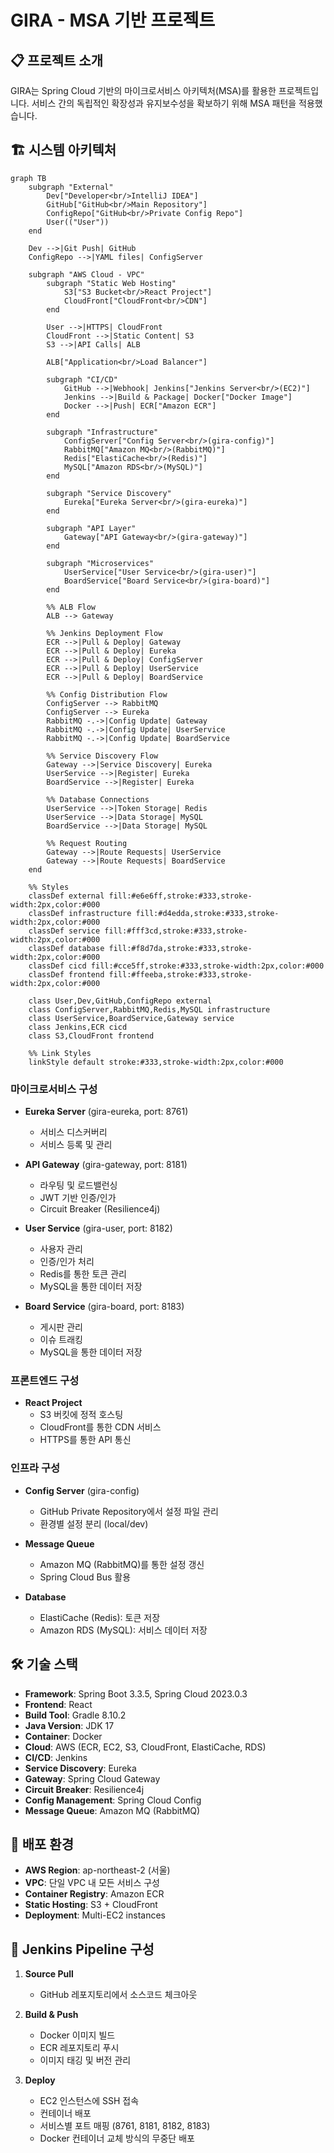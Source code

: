 # GIRA - MSA 기반 프로젝트

## 📋 프로젝트 소개
GIRA는 Spring Cloud 기반의 마이크로서비스 아키텍처(MSA)를 활용한 프로젝트입니다. 서비스 간의 독립적인 확장성과 유지보수성을 확보하기 위해 MSA 패턴을 적용했습니다.

## 🏗️ 시스템 아키텍처
```mermaid
graph TB
    subgraph "External"
        Dev["Developer<br/>IntelliJ IDEA"]
        GitHub["GitHub<br/>Main Repository"]
        ConfigRepo["GitHub<br/>Private Config Repo"]
        User(("User"))
    end

    Dev -->|Git Push| GitHub
    ConfigRepo -->|YAML files| ConfigServer
    
    subgraph "AWS Cloud - VPC"
        subgraph "Static Web Hosting"
            S3["S3 Bucket<br/>React Project"]
            CloudFront["CloudFront<br/>CDN"]
        end
        
        User -->|HTTPS| CloudFront
        CloudFront -->|Static Content| S3
        S3 -->|API Calls| ALB
        
        ALB["Application<br/>Load Balancer"]
        
        subgraph "CI/CD"
            GitHub -->|Webhook| Jenkins["Jenkins Server<br/>(EC2)"]
            Jenkins -->|Build & Package| Docker["Docker Image"]
            Docker -->|Push| ECR["Amazon ECR"]
        end
        
        subgraph "Infrastructure"
            ConfigServer["Config Server<br/>(gira-config)"]
            RabbitMQ["Amazon MQ<br/>(RabbitMQ)"]
            Redis["ElastiCache<br/>(Redis)"]
            MySQL["Amazon RDS<br/>(MySQL)"]
        end
        
        subgraph "Service Discovery"
            Eureka["Eureka Server<br/>(gira-eureka)"]
        end
        
        subgraph "API Layer"
            Gateway["API Gateway<br/>(gira-gateway)"]
        end
        
        subgraph "Microservices"
            UserService["User Service<br/>(gira-user)"]
            BoardService["Board Service<br/>(gira-board)"]
        end
        
        %% ALB Flow
        ALB --> Gateway
        
        %% Jenkins Deployment Flow
        ECR -->|Pull & Deploy| Gateway
        ECR -->|Pull & Deploy| Eureka
        ECR -->|Pull & Deploy| ConfigServer
        ECR -->|Pull & Deploy| UserService
        ECR -->|Pull & Deploy| BoardService
        
        %% Config Distribution Flow
        ConfigServer --> RabbitMQ
        ConfigServer --> Eureka
        RabbitMQ -.->|Config Update| Gateway
        RabbitMQ -.->|Config Update| UserService
        RabbitMQ -.->|Config Update| BoardService
        
        %% Service Discovery Flow
        Gateway -->|Service Discovery| Eureka
        UserService -->|Register| Eureka
        BoardService -->|Register| Eureka
        
        %% Database Connections
        UserService -->|Token Storage| Redis
        UserService -->|Data Storage| MySQL
        BoardService -->|Data Storage| MySQL
        
        %% Request Routing
        Gateway -->|Route Requests| UserService
        Gateway -->|Route Requests| BoardService
    end
    
    %% Styles
    classDef external fill:#e6e6ff,stroke:#333,stroke-width:2px,color:#000
    classDef infrastructure fill:#d4edda,stroke:#333,stroke-width:2px,color:#000
    classDef service fill:#fff3cd,stroke:#333,stroke-width:2px,color:#000
    classDef database fill:#f8d7da,stroke:#333,stroke-width:2px,color:#000
    classDef cicd fill:#cce5ff,stroke:#333,stroke-width:2px,color:#000
    classDef frontend fill:#ffeeba,stroke:#333,stroke-width:2px,color:#000
    
    class User,Dev,GitHub,ConfigRepo external
    class ConfigServer,RabbitMQ,Redis,MySQL infrastructure
    class UserService,BoardService,Gateway service
    class Jenkins,ECR cicd
    class S3,CloudFront frontend
    
    %% Link Styles
    linkStyle default stroke:#333,stroke-width:2px,color:#000
```

### 마이크로서비스 구성
- **Eureka Server** (gira-eureka, port: 8761)
  - 서비스 디스커버리
  - 서비스 등록 및 관리
  
- **API Gateway** (gira-gateway, port: 8181)
  - 라우팅 및 로드밸런싱
  - JWT 기반 인증/인가
  - Circuit Breaker (Resilience4j)
  
- **User Service** (gira-user, port: 8182)
  - 사용자 관리
  - 인증/인가 처리
  - Redis를 통한 토큰 관리
  - MySQL을 통한 데이터 저장
  
- **Board Service** (gira-board, port: 8183)
  - 게시판 관리
  - 이슈 트래킹
  - MySQL을 통한 데이터 저장

### 프론트엔드 구성
- **React Project**
  - S3 버킷에 정적 호스팅
  - CloudFront를 통한 CDN 서비스
  - HTTPS를 통한 API 통신

### 인프라 구성
- **Config Server** (gira-config)
  - GitHub Private Repository에서 설정 파일 관리
  - 환경별 설정 분리 (local/dev)
  
- **Message Queue**
  - Amazon MQ (RabbitMQ)를 통한 설정 갱신
  - Spring Cloud Bus 활용

- **Database**
  - ElastiCache (Redis): 토큰 저장
  - Amazon RDS (MySQL): 서비스 데이터 저장

## 🛠️ 기술 스택
- **Framework**: Spring Boot 3.3.5, Spring Cloud 2023.0.3
- **Frontend**: React
- **Build Tool**: Gradle 8.10.2
- **Java Version**: JDK 17
- **Container**: Docker
- **Cloud**: AWS (ECR, EC2, S3, CloudFront, ElastiCache, RDS)
- **CI/CD**: Jenkins
- **Service Discovery**: Eureka
- **Gateway**: Spring Cloud Gateway
- **Circuit Breaker**: Resilience4j
- **Config Management**: Spring Cloud Config
- **Message Queue**: Amazon MQ (RabbitMQ)

## 🚀 배포 환경
- **AWS Region**: ap-northeast-2 (서울)
- **VPC**: 단일 VPC 내 모든 서비스 구성
- **Container Registry**: Amazon ECR
- **Static Hosting**: S3 + CloudFront
- **Deployment**: Multi-EC2 instances

## 📝 Jenkins Pipeline 구성
1. **Source Pull**
   - GitHub 레포지토리에서 소스코드 체크아웃

2. **Build & Push**
   - Docker 이미지 빌드
   - ECR 레포지토리 푸시
   - 이미지 태깅 및 버전 관리

3. **Deploy**
   - EC2 인스턴스에 SSH 접속
   - 컨테이너 배포
   - 서비스별 포트 매핑 (8761, 8181, 8182, 8183)
   - Docker 컨테이너 교체 방식의 무중단 배포

